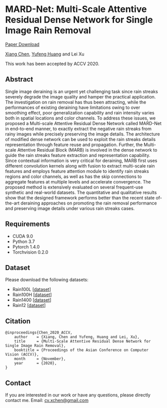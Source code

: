 # MARD-Net: Multi-Scale Attentive Residual Dense Network for Single Image Rain Removal

[Paper Download](https://openaccess.thecvf.com/content/ACCV2020/html/Chen_Multi-scale_Attentive_Residual_Dense_Network_for_Single_Image_Rain_Removal_ACCV_2020_paper.html)

[Xiang Chen](https://cxtalk.github.io/), [Yufeng Huang](https://dzx.sau.edu.cn/info/1031/1169.htm) and Lei Xu

This work has been accepted by ACCV 2020. 

## Abstract
Single image deraining is an urgent yet challenging task since rain streaks severely degrade the image quality and hamper the practical application. The investigation on rain removal has thus been attracting, while the performances of existing deraining have limitations owing to over smoothing effect, poor generalization capability and rain intensity varies both in spatial locations and color channels. To address these issues, we proposed a Multi-scale Attentive Residual Dense Network called MARD-Net in end-to-end manner, to exactly extract the negative rain streaks from rainy images while precisely preserving the image details. The architecture of modified dense network can be used to exploit the rain streaks details representation through feature reuse and propagation. Further, the Multi-scale Attentive Residual Block (MARB) is involved in the dense network to guide the rain streaks feature extraction and representation capability. Since contextual information is very critical for deraining, MARB first uses different convolution kernels along with fusion to extract multi-scale rain features and employs feature attention module to identify rain streaks regions and color channels, as well as has the skip connections to aggregate features at multiple levels and accelerate convergence. The proposed method is extensively evaluated on several frequent-use synthetic and real-world datasets. The quantitative and qualitative results show that the designed framework performs better than the recent state of-the-art deraining approaches on promoting the rain removal performance and preserving image details under various rain streaks cases.

## Requirements
- CUDA 9.0
- Python 3.7
- Pytorch 1.4.0
- Torchvision 0.2.0

## Dataset
Please download the following datasets:

* Rain100L [[dataset](http://www.icst.pku.edu.cn/struct/Projects/joint_rain_removal.html)]
* Rain100H [[dataset](http://www.icst.pku.edu.cn/struct/Projects/joint_rain_removal.html)]
* Rain1400 [[dataset](https://xueyangfu.github.io/projects/cvpr2017.html)]
* Rain12 [[dataset](http://yu-li.github.io/paper/li_cvpr16_rain.zip)]

## Citation
```
@inproceedings{Chen_2020_ACCV,
	author    = {Xiang, Chen and Yufeng, Huang and Lei, Xu},
	title     = {Multi-Scale Attentive Residual Dense Network for Single Image Rain Removal},
	booktitle = {Proceedings of the Asian Conference on Computer Vision (ACCV)},
	month     = {November},
	year      = {2020},
}
```

## Contact

If you are interested in our work or have any questions, please directly contact me. Email: cv.xchen@gmail.com
